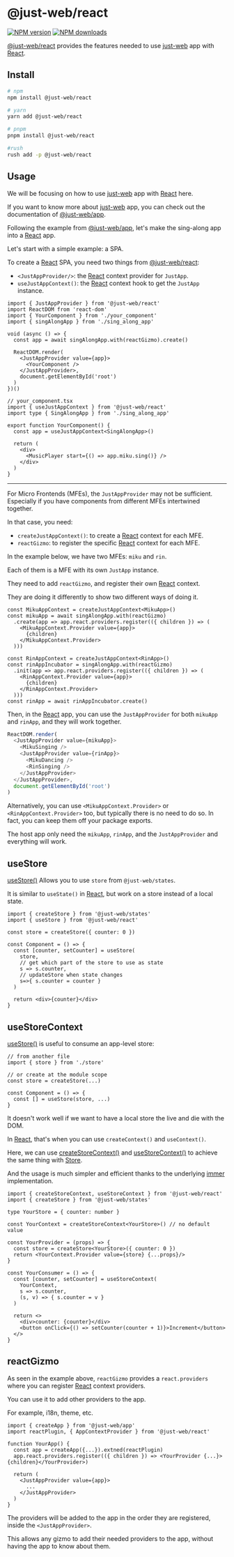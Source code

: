 # @just-web/react <!-- omit in toc -->

[![NPM version][npm-image]][npm-url]
[![NPM downloads][downloads-image]][downloads-url]

[@just-web/react] provides the features needed to use [just-web] app with [React].

## Install <!-- omit in toc -->

```sh
# npm
npm install @just-web/react

# yarn
yarn add @just-web/react

# pnpm
pnpm install @just-web/react

#rush
rush add -p @just-web/react
```

## Usage

We will be focusing on how to use [just-web] app with [React] here.

If you want to know more about [just-web] app, you can check out the documentation of [@just-web/app].

Following the example from [@just-web/app],
let's make the sing-along app into a [React] app.

Let's start with a simple example: a SPA.

To create a [React] SPA, you need two things from [@just-web/react]:

- `<JustAppProvider/>`: the [React] context provider for `JustApp`.
- `useJustAppContext()`: the [React] context hook to get the `JustApp` instance.

```tsx
import { JustAppProvider } from '@just-web/react'
import ReactDOM from 'react-dom'
import { YourComponent } from './your_component'
import { singAlongApp } from './sing_along_app'

void (async () => {
  const app = await singAlongApp.with(reactGizmo).create()

  ReactDOM.render(
    <JustAppProvider value={app}>
      <YourComponent />
    </JustAppProvider>,
    document.getElementById('root')
  )
})()

// your_component.tsx
import { useJustAppContext } from '@just-web/react'
import type { SingAlongApp } from './sing_along_app'

export function YourComponent() {
  const app = useJustAppContext<SingAlongApp>()

  return (
    <div>
      <MusicPlayer start={() => app.miku.sing()} />
    </div>
  )
}
```

---

For Micro Frontends (MFEs), the `JustAppProvider` may not be sufficient.
Especially if you have components from different MFEs intertwined together.

In that case, you need:

- `createJustAppContext()`: to create a [React] context for each MFE.
- `reactGizmo`: to register the specific [React] context for each MFE.

In the example below, we have two MFEs: `miku` and `rin`.

Each of them is a MFE with its own `JustApp` instance.

They need to add `reactGizmo`, and register their own [React] context.

They are doing it differently to show two different ways of doing it.

```tsx
const MikuAppContext = createJustAppContext<MikuApp>()
const mikuApp = await singAlongApp.with(reactGizmo)
  .create(app => app.react.providers.register(({ children }) => (
    <MikuAppContext.Provider value={app}>
      {children}
    </MikuAppContext.Provider>
  )))

const RinAppContext = createJustAppContext<RinApp>()
const rinAppIncubator = singAlongApp.with(reactGizmo)
  .init(app => app.react.providers.register(({ children }) => (
    <RinAppContext.Provider value={app}>
      {children}
    </RinAppContext.Provider>
  )))
const rinApp = await rinAppIncubator.create()
```

Then, in the [React] app,
you can use the `JustAppProvider` for both `mikuApp` and `rinApp`,
and they will work together.

```ts
ReactDOM.render(
  <JustAppProvider value={mikuApp}>
    <MikuSinging />
    <JustAppProvider value={rinApp}>
      <MikuDancing />
      <RinSinging />
    </JustAppProvider>
  </JustAppProvider>,
  document.getElementById('root')
)
```

Alternatively, you can use `<MikuAppContext.Provider>` or `<RinAppContext.Provider>` too,
but typically there is no need to do so.
In fact, you can keep them off your package exports.

The host app only need the `mikuApp`, `rinApp`, and the `JustAppProvider` and everything will work.

## useStore

[useStore()] Allows you to use `store` from `@just-web/states`.

It is similar to `useState()` in [React],
but work on a store instead of a local state.

```tsx
import { createStore } from '@just-web/states'
import { useStore } from '@just-web/react'

const store = createStore({ counter: 0 })

const Component = () => {
  const [counter, setCounter] = useStore(
    store,
    // get which part of the store to use as state
    s => s.counter,
    // updateStore when state changes
    s=>{ s.counter = counter }
  )

  return <div>{counter}</div>
}
```

## useStoreContext

[useStore()] is useful to consume an app-level store:

```tsx
// from another file
import { store } from './store'

// or create at the module scope
const store = createStore(...)

const Component = () => {
  const [] = useStore(store, ...)
}
```

It doesn't work well if we want to have a local store the live and die with the DOM.

In [React], that's when you can use `createContext()` and `useContext()`.

Here, we can use [createStoreContext()] and [useStoreContext()] to achieve the same thing with [Store].

And the usage is much simpler and efficient thanks to the underlying [immer] implementation.

```tsx
import { createStoreContext, useStoreContext } from '@just-web/react'
import { createStore } from '@just-web/states'

type YourStore = { counter: number }

const YourContext = createStoreContext<YourStore>() // no default value

const YourProvider = (props) => {
  const store = createStore<YourStore>({ counter: 0 })
  return <YourContext.Provider value={store} {...props}/>
}

const YourConsumer = () => {
  const [counter, setCounter] = useStoreContext(
    YourContext,
    s => s.counter,
    (s, v) => { s.counter = v }
  )

  return <>
    <div>counter: {counter}</div>
    <button onClick={() => setCounter(counter + 1)}>Increment</button>
  </>
}
```

## reactGizmo

As seen in the example above,
`reactGizmo` provides a `react.providers` where you can register [React] context providers.

You can use it to add other providers to the app.

For example, i18n, theme, etc.

```tsx
import { createApp } from '@just-web/app'
import reactPlugin, { AppContextProvider } from '@just-web/react'

function YourApp() {
  const app = createApp({...}).extned(reactPlugin)
  app.react.providers.register(({ children }) => <YourProvider {...}>{children}</YourProvider>)

  return (
    <JustAppProvider value={app}>
      ...
    </JustAppProvider>
  )
}
```

The providers will be added to the app in the order they are registered,
inside the `<JustAppProvider>`.

This allows any gizmo to add their needed providers to the app,
without having the app to know about them.

[@just-web/app]: https://github.com/justland/just-web/tree/main/frameworks/app
[@just-web/react]: https://github.com/justland/just-web/tree/main/frameworks/react
[createStoreContext()]: https://github.com/justland/just-web/blob/main/libraries/react/src/store_context.ts
[downloads-image]: https://img.shields.io/npm/dm/@just-web/react.svg?style=flat
[downloads-url]: https://npmjs.org/package/@just-web/react
[immer]: https://www.npmjs.com/package/immer
[just-web]: https://github.com/justland/just-web
[npm-image]: https://img.shields.io/npm/v/@just-web/react.svg?style=flat
[npm-url]: https://npmjs.org/package/@just-web/react
[React]: https://reactjs.org/
[Store]: https://github.com/justland/just-web/tree/main/frameworks/states/ts/store.ts
[useStore()]: https://github.com/justland/just-web/blob/main/libraries/react/src/store.ts
[useStoreContext()]: https://github.com/justland/just-web/blob/main/libraries/react/src/store_context.ts

